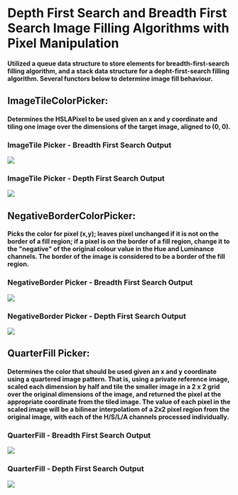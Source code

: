 # Depth First Search and Breadth First Search Image Filling Algorithms with Pixel Manipulation

#### Utilized a queue data structure to store elements for breadth-first-search filling algorithm, and a stack data structure for a depht-first-search filling algorithm. Several functors below to determine image fill behaviour.

## ImageTileColorPicker:
#### Determines the HSLAPixel to be used given an x and y coordinate and tiling one image over the dimensions of the target image, aligned to (0, 0).

### ImageTile Picker - Breadth First Search Output
![](https://github.com/chloevanct/pixel-manipulation-bfs-dfs/blob/main/pa2-student/images-soln/ex-bfsimagetile.gif)

### ImageTile Picker - Depth First Search Output
![](https://github.com/chloevanct/pixel-manipulation-bfs-dfs/blob/main/pa2-student/images-soln/ex-dfsimagetile.gif)

## NegativeBorderColorPicker: 
#### Picks the color for pixel (x,y); leaves pixel unchanged if it is not on the border of a fill region; if a pixel is on the border of a fill region, change it to the "negative" of the original colour value in the Hue and Luminance channels. The border of the image is considered to be a border of the fill region.

### NegativeBorder Picker - Breadth First Search Output
![](https://github.com/chloevanct/pixel-manipulation-bfs-dfs/blob/main/pa2-student/images-soln/ex-bfsnegativeborder.gif)

### NegativeBorder Picker - Depth First Search Output
![](https://github.com/chloevanct/pixel-manipulation-bfs-dfs/blob/main/pa2-student/images-soln/ex-dfsnegativeborder.gif)

## QuarterFill Picker: 
#### Determines the color that should be used given an x and y coordinate using a quartered image pattern. That is, using a private reference image, scaled each dimension by half and tile the smaller image in a 2 x 2 grid over the original dimensions of the image, and returned the pixel at the appropriate coordinate from the tiled image. The value of each pixel in the scaled image will be a bilinear interpolatiom of a 2x2 pixel region from the original image, with each of the H/S/L/A channels processed individually. 

### QuarterFill - Breadth First Search Output
![](https://github.com/chloevanct/pixel-manipulation-bfs-dfs/blob/main/pa2-student/images-soln/ex-bfsquarter.gif)

### QuarterFill - Depth First Search Output
![](https://github.com/chloevanct/pixel-manipulation-bfs-dfs/blob/main/pa2-student/images-soln/ex-dfsquarter.gif)
